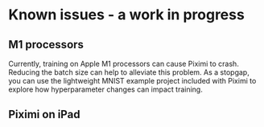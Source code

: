# Known issues - a work in progress

## M1 processors

Currently, training on Apple M1 processors can cause Piximi to crash. Reducing the batch size can help to alleviate this problem. As a stopgap, you can use the lightweight MNIST example project included with Piximi to explore how hyperparameter changes can impact training.

## Piximi on iPad
